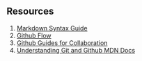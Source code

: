 ## Resources

1. [Markdown Syntax Guide](https://www.markdownguide.org/basic-syntax/)
2. [Github Flow](https://docs.github.com/en/get-started/quickstart/github-flow)
3. [Github Guides for Collaboration](https://guides.github.com/activities/hello-world/)
4. [Understanding Git and Github MDN Docs](https://developer.mozilla.org/en-US/docs/Learn/Tools_and_testing/GitHub)

